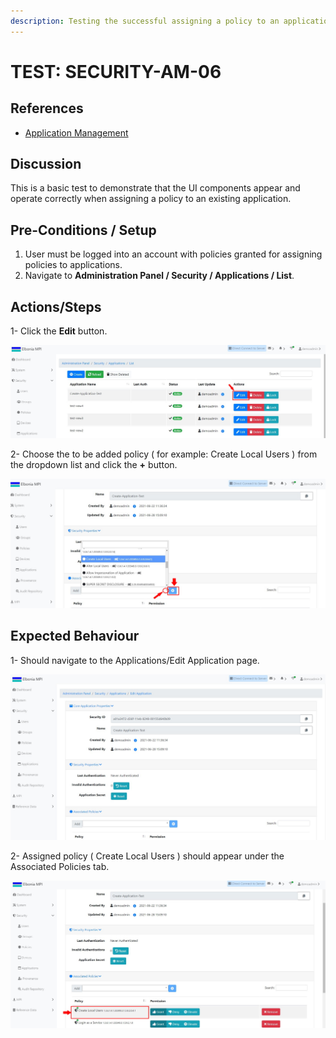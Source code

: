 ```yaml
---
description: Testing the successful assigning a policy to an application.
---
```


# TEST: SECURITY-AM-06

## References

* [Application Management](broken-reference)

## Discussion

This is a basic test to demonstrate that the UI components appear and operate correctly when assigning a policy to an existing application.

## Pre-Conditions / Setup

1. User must be logged into an account with policies granted for assigning policies to applications.
2. Navigate to **Administration Panel / Security / Applications / List**.

## Actions/Steps

1- Click the **Edit** button.

![](../../../../../../../../../.gitbook/assets/19.jpg)

2- Choose the to be added policy ( for example: Create Local Users ) from the dropdown list and click the **+** button.

![](<../../../../../../../../../.gitbook/assets/20 (1).jpg>)

## Expected Behaviour

1- Should navigate to the Applications/Edit Application page.

![](<../../../../../../../../../.gitbook/assets/20 (3).jpg>)

2- Assigned policy ( Create Local Users ) should appear under the Associated Policies tab.

![](<../../../../../../../../../.gitbook/assets/21 (1).jpg>)
